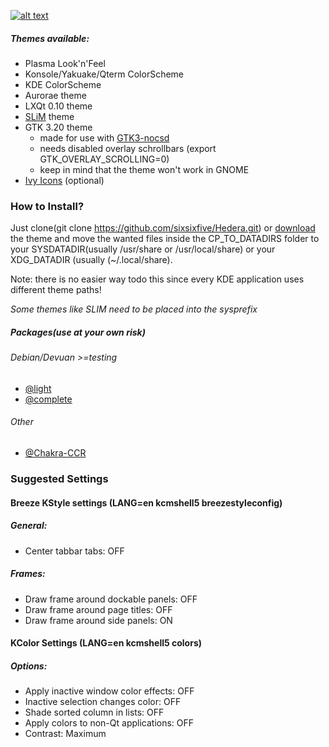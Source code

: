 [![alt text](https://raw.githubusercontent.com/sixsixfive/Hedera/master/.sshot.png)](https://raw.githubusercontent.com/sixsixfive/Hedera/master/.shot.png)

##### Themes available:

* Plasma Look'n'Feel
* Konsole/Yakuake/Qterm ColorScheme
* KDE ColorScheme
* Aurorae theme
* LXQt 0.10 theme
* [SLiM](https://github.com/iwamatsu/slim) theme
* GTK 3.20 theme
	* made for use with [GTK3-nocsd](https://github.com/PCMan/gtk3-nocsd)
	* needs disabled overlay schrollbars (export GTK_OVERLAY_SCROLLING=0)
	* keep in mind that the theme won't work in GNOME
* [Ivy Icons](https://github.com/sixsixfive/Ivy) (optional)

### How to Install?

Just clone(git clone https://github.com/sixsixfive/Hedera.git) or [download](https://github.com/sixsixfive/Hedera/archive/master.zip) the theme and move the wanted files inside the CP_TO_DATADIRS folder to your SYSDATADIR(usually /usr/share or /usr/local/share) or your XDG_DATADIR (usually (~/.local/share).

Note: there is no easier way todo this since every KDE application uses different theme paths!

_Some themes like SLIM need to be placed into the sysprefix_

##### Packages(use at your own risk)

###### Debian/Devuan >=testing

* [@light](https://github.com/sixsixfive/Hedera/raw/master/dist/hedera-theme_1.0-1_all.deb)
* [@complete](https://github.com/sixsixfive/Hedera/raw/master/dist/hedera-theme_1.0-1complete_all.deb)

###### Other

* [@Chakra-CCR](https://chakraos.org/ccr/packages.php?ID=7737)

### Suggested Settings

#### Breeze KStyle settings (LANG=en kcmshell5 breezestyleconfig)

##### General:

* Center tabbar tabs: OFF

##### Frames:

* Draw frame around dockable panels: OFF
* Draw frame around page titles: OFF
* Draw frame around side panels: ON

#### KColor Settings (LANG=en kcmshell5 colors)

##### Options:

* Apply inactive window color effects: OFF
* Inactive selection changes color: OFF
* Shade sorted column in lists: OFF
* Apply colors to non-Qt applications: OFF
* Contrast: Maximum
